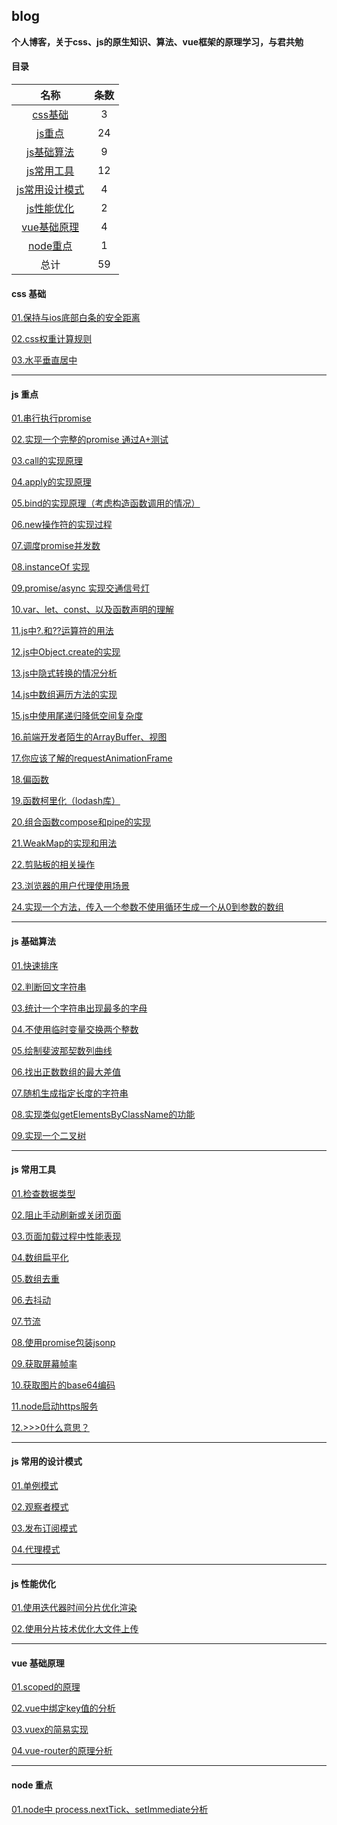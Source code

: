 ## blog 
**个人博客，关于css、js的原生知识、算法、vue框架的原理学习，与君共勉**

#### 目录

|  名称 | 条数  |
| :--------------------: | :--: |
| [css基础]( #css)  |  3  |
| [js重点](#js1)     |  24  |
| [js基础算法](#js2)   |  9   |
| [js常用工具](#js3)   |  12  |
| [js常用设计模式](#js4) |  4   |
| [js性能优化](#js5)   |  2  |
| [vue基础原理](#vue)   |  4   |
| [node重点](#node)    |  1   |
| 总计          |  59  |

#### <p id='css'>css 基础</p>

[01.保持与ios底部白条的安全距离](https://github.com/codeWen666/blogs-js/tree/main/src/css/01-apple.md)

[02.css权重计算规则](https://github.com/codeWen666/blogs-js/tree/main/src/css/02-power.md)

[03.水平垂直居中](https://github.com/codeWen666/blogs-js/tree/main/src/css/03-center.md)

___

#### <p id='js1'>js 重点</p>

[01.串行执行promise](https://github.com/codeWen666/blogs-js/tree/main/src/origin/01-sequence.md)

[02.实现一个完整的promise 通过A+测试](https://github.com/codeWen666/blogs-js/tree/main/src/origin/02-promise.md)

[03.call的实现原理](https://github.com/codeWen666/blogs-js/tree/main/src/origin/03-call.md)

[04.apply的实现原理](https://github.com/codeWen666/blogs-js/tree/main/src/origin/04-apply.md)

[05.bind的实现原理（考虑构造函数调用的情况）](https://github.com/codeWen666/blogs-js/tree/main/src/origin/05-bind.md)

[06.new操作符的实现过程](https://github.com/codeWen666/blogs-js/tree/main/src/origin/06-new.md)

[07.调度promise并发数](https://github.com/codeWen666/blogs-js/tree/main/src/origin/07-dispatch.md)

[08.instanceOf 实现](https://github.com/codeWen666/blogs-js/tree/main/src/origin/08-instanceOf.md)

[09.promise/async 实现交通信号灯](https://github.com/codeWen666/blogs-js/tree/main/src/origin/09-light.md)

[10.var、let、const、以及函数声明的理解](https://blog.csdn.net/weixin_43601527/article/details/121154133?spm=1001.2014.3001.5501)

[11.js中?.和??运算符的用法](https://github.com/codeWen666/blogs-js/tree/main/src/origin/10-operator.md)

[12.js中Object.create的实现](https://github.com/codeWen666/blogs-js/tree/main/src/origin/11-create.md)

[13.js中隐式转换的情况分析](https://github.com/codeWen666/blogs-js/tree/main/src/origin/13-false.md)

[14.js中数组遍历方法的实现](https://github.com/codeWen666/blogs-js/tree/main/src/origin/14-array.md)

[15.js中使用尾递归降低空间复杂度](https://github.com/codeWen666/blogs-js/tree/main/src/origin/15-recursion.md)

[16.前端开发者陌生的ArrayBuffer、视图](https://github.com/codeWen666/blogs-js/tree/main/src/origin/16-dataView.md)

[17.你应该了解的requestAnimationFrame](https://github.com/codeWen666/blogs-js/tree/main/src/origin/17-raf.md)

[18.偏函数](https://github.com/codeWen666/blogs-js/tree/main/src/origin/18-pianFun.md)

[19.函数柯里化（lodash库）](https://github.com/codeWen666/blogs-js/tree/main/src/origin/19-curry.md)

[20.组合函数compose和pipe的实现](https://github.com/codeWen666/blogs-js/tree/main/src/origin/20-compose.md)

[21.WeakMap的实现和用法](https://github.com/codeWen666/blogs-js/tree/main/src/origin/21-weakMap.md)

[22.剪贴板的相关操作](https://github.com/codeWen666/blogs-js/tree/main/src/origin/22-clipBoard.md)

[23.浏览器的用户代理使用场景](https://github.com/codeWen666/blogs-js/tree/main/src/origin/23-userAgent.md)

[24.实现一个方法，传入一个参数不使用循环生成一个从0到参数的数组](https://github.com/codeWen666/blogs-js/tree/main/src/origin/24-quickArray.md)

___

#### <p id='js2'>js 基础算法</p>

[01.快速排序](https://github.com/codeWen666/blogs-js/tree/main/src/algorithm/01-quickSort.md)

[02.判断回文字符串](https://github.com/codeWen666/blogs-js/tree/main/src/algorithm/01-quickSort.md)

[03.统计一个字符串出现最多的字母](https://github.com/codeWen666/blogs-js/tree/main/src/algorithm/01-quickSort.md)

[04.不使用临时变量交换两个整数](https://github.com/codeWen666/blogs-js/tree/main/src/algorithm/01-quickSort.md)

[05.绘制斐波那契数列曲线](https://github.com/codeWen666/blogs-js/tree/main/src/algorithm/01-quickSort.md)

[06.找出正数数组的最大差值](https://github.com/codeWen666/blogs-js/tree/main/src/algorithm/01-quickSort.md)

[07.随机生成指定长度的字符串](https://github.com/codeWen666/blogs-js/tree/main/src/algorithm/01-quickSort.md)

[08.实现类似getElementsByClassName的功能](https://github.com/codeWen666/blogs-js/tree/main/src/algorithm/01-quickSort.md)

[09.实现一个二叉树](https://github.com/codeWen666/blogs-js/tree/main/src/algorithm/01-quickSort.md)
___

#### <p id='js3'>js 常用工具</p>

[01.检查数据类型](https://github.com/codeWen666/blogs-js/tree/main/src/utils/01-type.md)

[02.阻止手动刷新或关闭页面](https://github.com/codeWen666/blogs-js/tree/main/src/utils/02-prevent.md)

[03.页面加载过程中性能表现](https://github.com/codeWen666/blogs-js/tree/main/src/utils/03-performance.md)

[04.数组扁平化](https://github.com/codeWen666/blogs-js/tree/main/src/utils/04-flat.md)

[05.数组去重](https://github.com/codeWen666/blogs-js/tree/main/src/utils/05-unique.md)

[06.去抖动](https://github.com/codeWen666/blogs-js/tree/main/src/utils/06-debounce.md)

[07.节流](https://github.com/codeWen666/blogs-js/tree/main/src/utils/07-throttle.md)

[08.使用promise包装jsonp](https://github.com/codeWen666/blogs-js/tree/main/src/utils/08-jsonp.md)

[09.获取屏幕帧率](https://github.com/codeWen666/blogs-js/tree/main/src/utils/09-fps.md)

[10.获取图片的base64编码](https://github.com/codeWen666/blogs-js/tree/main/src/utils/10-base64.md)

[11.node启动https服务](https://github.com/codeWen666/blogs-js/tree/main/src/utils/10-base64.md)

[12.>>>0什么意思？](https://github.com/codeWen666/blogs-js/tree/main/src/utils/12-toUnit32.md)

___

#### <p id='js4'>js 常用的设计模式</p>

[01.单例模式](https://github.com/codeWen666/blogs-js/tree/main/src/design/01-singleton.md)

[02.观察者模式](https://github.com/codeWen666/blogs-js/tree/main/src/performence/01-divideTime.md)

[03.发布订阅模式](https://github.com/codeWen666/blogs-js/tree/main/src/performence/01-divideTime.md)

[04.代理模式](https://github.com/codeWen666/blogs-js/tree/main/src/performence/01-divideTime.md)

___

#### <p id='js5'>js 性能优化</p>

[01.使用迭代器时间分片优化渲染](https://github.com/codeWen666/blogs-js/tree/main/src/performence/01-divideTime.md)

[02.使用分片技术优化大文件上传](https://github.com/codeWen666/blogs-js/tree/main/src/performence/01-divideTime.md)

___

#### <p id='vue'>vue 基础原理</p>

[01.scoped的原理](https://github.com/codeWen666/blogs-js/tree/main/src/vue/01-scoped.md)

[02.vue中绑定key值的分析](https://blog.csdn.net/weixin_43601527/article/details/121246362)

[03.vuex的简易实现](https://blog.csdn.net/weixin_43601527/article/details/121246362)

[04.vue-router的原理分析](https://blog.csdn.net/weixin_43601527/article/details/121246362)

___

#### <p id='node'>node 重点</p>

[01.node中 process.nextTick、setImmediate分析](https://github.com/codeWen666/blogs-js/tree/main/src/node/01-async.md)